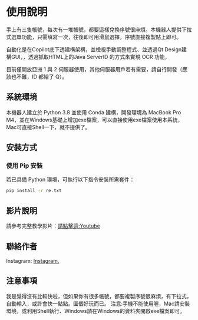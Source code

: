 # 使用說明

手上有三隻帳號，每次有一堆帳號，都要這樣兌換序號很麻煩。本機器人提供下拉式選單功能，只需填寫一次，往後即可用滑鼠選擇，序號直接複製貼上即可。

自動化是在Copilot底下透建構架構，並檢視手動調整程式、並透過Qt Design建構GUI，，透過抓取HTML上的Java ServerID 的方式來實現 OCR 功能， 

目前僅開放亞洲 1 與 2 伺服器使用，其他伺服器用戶若有需要，請自行開發（應該也不難，ID 都給了 Q）。

## 系統環境

本機器人建立於 Python 3.8 並使用 Conda 建構，開發環境為 MacBook Pro M4，並在Windows基礎上增加exe檔案，可以直接使用exe檔案使用本系統，Mac可直接Shell一下，就不提供了。

## 安裝方式
### 使用 Pip 安裝

若已具備 Python 環境，可執行以下指令安裝所需套件：
```bash
pip install -r re.txt
```

## 影片說明

請參考完整教學影片：[請點擊這:Youtube](https://www.youtube.com/watch?v=H95Wr_vcUtw)

## 聯絡作者

Instagram: [Instagram.](https://www.instagram.com/junyan_0826/)

## 注意事項

我是覺得沒有比較快啦，但如果你有很多帳號，都要複製序號很麻煩，有下拉式，自動輸入，或許會快一點點。圖個好玩而已。
注意:手機不能使用喔，Mac請安裝環境，或利用Shell執行、Windows請在Windows的資料夾開啟exe檔案即可。
